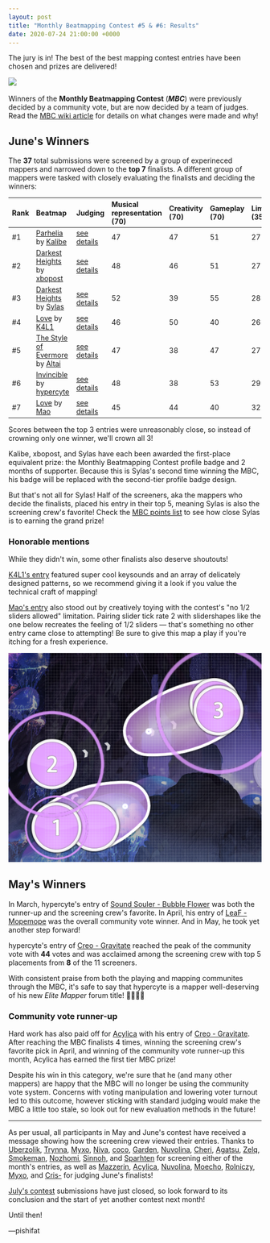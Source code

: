 ```yaml
---
layout: post
title: "Monthly Beatmapping Contest #5 & #6: Results"
date: 2020-07-24 21:00:00 +0000
---
```


The jury is in! The best of the best mapping contest entries have been chosen and prizes are delivered!

![](/wiki/shared/news/banners/monthly-beatmapping-contest.png)

Winners of the **Monthly Beatmapping Contest** (***MBC***) were previously decided by a community vote, but are now decided by a team of judges. Read the [MBC wiki article](/wiki/Contests/Monthly_Beatmapping_Contest) for details on what changes were made and why!

## June's Winners

The **37** total submissions were screened by a group of experineced mappers and narrowed down to the **top 7** finalists. A different group of mappers were tasked with closely evaluating the finalists and deciding the winners:

| Rank | Beatmap | Judging | Musical representation (70) | Creativity (70) | Gameplay (70) | Limitation (35) | Raw total | Standardized total |
| :-- | :-- | :-- | :-- | :-- | :-- | :-- | :-- | :-- |
| \#1 | [Parhelia](https://osu.ppy.sh/beatmapsets/1220897#osu/2539737) by [Kalibe](https://osu.ppy.sh/users/3376777) | [see details](https://mappersguild.com/contestresults?submission=5ef783cb65cf866966d7a02a) | 47 | 47 | 51 | 27 | **172** | **1.43** |
| \#2 | [Darkest Heights](https://osu.ppy.sh/beatmapsets/1220791#osu/2539484) by [xbopost](https://osu.ppy.sh/users/6842421) | [see details](https://mappersguild.com/contestresults?submission=5ef783c265cf866966d7a028) | 48 | 46 | 51 | 27 | **172** | **1.42** |
| \#3 | [Darkest Heights](https://osu.ppy.sh/beatmapsets/1220874#osu/2539701) by [Sylas](https://osu.ppy.sh/users/3906405) | [see details](https://mappersguild.com/contestresults?submission=5ef783aa65cf866966d7a023) | 52 | 39 | 55 | 28 | **174** | **1.41** |
| \#4 | [Love](https://osu.ppy.sh/beatmapsets/1220772#osu/2539454) by [K4L1](https://osu.ppy.sh/users/11334594) | [see details](https://mappersguild.com/contestresults?submission=5ef7839465cf866966d7a020) | 46 | 50 | 40 | 26 | **162** | **-0.04** |
| \#5 | [The Style of Evermore](https://osu.ppy.sh/beatmapsets/1220860#osu/2539633) by [Altai](https://osu.ppy.sh/users/5745865) | [see details](https://mappersguild.com/contestresults?submission=5ef783a265cf866966d7a022) | 47 | 38 | 47 | 27 | **159** | **-0.33** |
| \#6 | [Invincible](https://osu.ppy.sh/beatmapsets/1220881#osu/2539718) by [hypercyte](https://osu.ppy.sh/users/9155377) | [see details](https://mappersguild.com/contestresults?submission=5ef7837465cf866966d7a01a) | 48 | 38 | 53 | 29 | **168** | **-0.68** |
| \#7 | [Love](https://osu.ppy.sh/beatmapsets/1220983#osu/2539927) by [Mao](https://osu.ppy.sh/users/2204515) | [see details](https://mappersguild.com/contestresults?submission=5ef7836a65cf866966d7a018) | 45 | 44 | 40 | 32 | **161** | **-3.22** |

Scores between the top 3 entries were unreasonably close, so instead of crowning only one winner, we'll crown all 3!

Kalibe, xbopost, and Sylas have each been awarded the first-place equivalent prize: the Monthly Beatmapping Contest profile badge and 2 months of supporter. Because this is Sylas's second time winning the MBC, his badge will be replaced with the second-tier profile badge design.

But that's not all for Sylas! Half of the screeners, aka the mappers who decide the finalists, placed his entry in their top 5, meaning Sylas is also the screening crew's favorite! Check the [MBC points list](/wiki/Contests/Monthly_Beatmapping_Contest#rewards) to see how close Sylas is to earning the grand prize!

### Honorable mentions

While they didn't win, some other finalists also deserve shoutouts!

[K4L1's entry](https://osu.ppy.sh/beatmapsets/1220772#osu/2539454) featured super cool keysounds and an array of delicately designed patterns, so we recommend giving it a look if you value the technical craft of mapping!

[Mao's entry](https://osu.ppy.sh/beatmapsets/1220983#osu/2539927) also stood out by creatively toying with the contest's "no 1/2 sliders allowed" limitation. Pairing slider tick rate 2 with slidershapes like the one below recreates the feeling of 1/2 sliders — that's something no other entry came close to attempting! Be sure to give this map a play if you're itching for a fresh experience.

![fake 1/2 sliders](/wiki/shared/news/2020-07-24-monthly-beatmapping-contest-5-6-results/fake-one-half-sliders.png)

## May's Winners

In March, hypercyte's entry of [Sound Souler - Bubble Flower](https://osu.ppy.sh/beatmapsets/1152177#osu/2404822) was both the runner-up and the screening crew's favorite. In April, his entry of [LeaF - Mopemope](https://osu.ppy.sh/beatmapsets/1174616#osu/2450028) was the overall community vote winner. And in May, he took yet another step forward!

hypercyte's entry of [Creo - Gravitate](https://osu.ppy.sh/beatmapsets/1196564#osu/2492702) reached the peak of the community vote with **44** votes and was acclaimed among the screening crew with top 5 placements from **8** of the 11 screeners. 

With consistent praise from both the playing and mapping communites through the MBC, it's safe to say that hypercyte is a mapper well-deserving of his new *Elite Mapper* forum title! 🎉🎉🎉🎉 

### Community vote runner-up

Hard work has also paid off for [Acylica](https://osu.ppy.sh/users/1943309) with his entry of [Creo - Gravitate](https://osu.ppy.sh/beatmapsets/1196772#osu/2493041). After reaching the MBC finalists 4 times, winning the screening crew's favorite pick in April, and winning of the community vote runner-up this month, Acylica has earned the first tier MBC prize! 

Despite his win in this category, we're sure that he (and many other mappers) are happy that the MBC will no longer be using the community vote system. Concerns with voting manipulation and lowering voter turnout led to this outcome, however sticking with standard judging would make the MBC a little too stale, so look out for new evaluation methods in the future!

---

As per usual, all participants in May and June's contest have received a message showing how the screening crew viewed their entries. Thanks to [Uberzolik](https://osu.ppy.sh/users/1314547), [Trynna](https://osu.ppy.sh/users/2652951), [Myxo](https://osu.ppy.sh/users/2202645), [Niva](https://osu.ppy.sh/users/197805), [coco](https://osu.ppy.sh/users/9579526), [Garden](https://osu.ppy.sh/users/2849992), [Nuvolina](https://osu.ppy.sh/users/10974170), [Cheri](https://osu.ppy.sh/users/5226970), [Agatsu](https://osu.ppy.sh/users/5579871), [Zelq](https://osu.ppy.sh/users/8953955), [Smokeman](https://osu.ppy.sh/users/2140676), [Nozhomi](https://osu.ppy.sh/users/2716981), [Sinnoh](https://osu.ppy.sh/users/4236057), and [Sparhten](https://osu.ppy.sh/users/7601720) for screening either of the month's entries, as well as [Mazzerin](https://osu.ppy.sh/users/2942381), [Acylica](https://osu.ppy.sh/users/1943309), [Nuvolina](https://osu.ppy.sh/users/10974170), [Moecho](https://osu.ppy.sh/users/5075660), [Rolniczy](https://osu.ppy.sh/users/8331132), [Myxo](https://osu.ppy.sh/users/2202645), and [Cris-](https://osu.ppy.sh/users/6175280) for judging June's finalists!

[July's contest](https://osu.ppy.sh/community/contests/108) submissions have just closed, so look forward to its conclusion and the start of yet another contest next month!

Until then!

—pishifat
